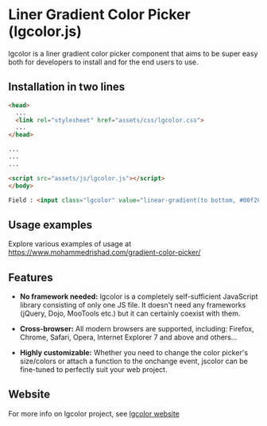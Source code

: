 # Liner Gradient Color Picker (lgcolor.js)

lgcolor is a liner gradient color picker component that aims to be super easy both for developers to install and for the end users to use.


## Installation in two lines

```html
<head>
  ...
  <link rel="stylesheet" href="assets/css/lgcolor.css">
  ...
</head>

...
...
...

<script src="assets/js/lgcolor.js"></script>
</body>

Field : <input class="lgcolor" value="linear-gradient(to bottom, #00f260 0%, #0575e6 100%)">

```


## Usage examples

Explore various examples of usage at https://www.mohammedrishad.com/gradient-color-picker/

## Features

* **No framework needed:**
  lgcolor is a completely self-sufficient JavaScript library consisting of only one JS file. It doesn't need any frameworks (jQuery, Dojo, MooTools etc.) but it can certainly coexist with them.


* **Cross-browser:**
  All modern browsers are supported, including:
  Firefox, Chrome, Safari, Opera, Internet Explorer 7 and above and others...


* **Highly customizable:**
  Whether you need to change the color picker's size/colors or attach a function to the onchange event, jscolor can be fine-tuned to perfectly suit your web project.


## Website
For more info on lgcolor project, see [lgcolor website](https://www.mohammedrishad.com/gradient-color-picker/)
